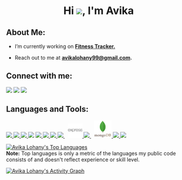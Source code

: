 <h1 align="center">Hi <img src="https://raw.githubusercontent.com/MartinHeinz/MartinHeinz/master/wave.gif" width="30px">, I'm Avika</h1>

## About Me:

- I’m currently working on **[Fitness Tracker.](https://github.com/avikalohany99/MERN-Fitness-Tracker)**

- Reach out to me at **avikalohany99@gmail.com.**
  
## Connect with me:
<p align="left">

<a href = "https://www.linkedin.com/in/avika-lohany-0b4b851b5/"><img src="https://img.icons8.com/fluent/48/000000/linkedin.png"/></a>
<a href = "https://twitter.com/AvikaLohany"><img src="https://img.icons8.com/fluent/48/000000/twitter.png"/></a>
<a href = "https://www.instagram.com/avikalohany/"><img src="https://img.icons8.com/fluent/48/000000/instagram-new.png"/></a>
</p>


## Languages and Tools:

<p align="left"> 
    <a href="https://www.java.com" target="_blank"> <img src="https://img.icons8.com/color/48/000000/java-coffee-cup-logo.png"/> </a>
    <a href="https://reactjs.org/" target="_blank"> <img src="https://img.icons8.com/color/48/000000/react-native.png"/> </a>
    <a href="https://redux.js.org" target="_blank"> <img src="https://img.icons8.com/color/48/000000/redux.png"/> </a>
    <a href="https://developer.mozilla.org/en-US/docs/Web/JavaScript" target="_blank"> <img src="https://img.icons8.com/color/48/000000/javascript.png"/></a> 
    <a href="https://www.w3.org/html/" target="_blank"> <img src="https://img.icons8.com/color/48/000000/html-5.png"/> </a> 
    <a href="https://www.w3schools.com/css/" target="_blank"> <img src="https://img.icons8.com/color/48/000000/css3.png"/> </a> 
    <a href="https://getbootstrap.com" target="_blank"> <img src="https://img.icons8.com/color/48/000000/bootstrap.png"/> </a> 
    <a style="padding-right:8px;" href="https://nodejs.org" target="_blank"> <img src="https://img.icons8.com/color/48/000000/nodejs.png"/> </a> 
     <a href="https://expressjs.com" target="_blank"> <img src="https://raw.githubusercontent.com/devicons/devicon/master/icons/express/express-original-wordmark.svg" alt="express" width="40" height="40"/> </a>
    <a style="padding-right:8px;" href="https://www.mysql.com/" target="_blank"> <img src="https://img.icons8.com/fluent/50/000000/mysql-logo.png"/> </a>
    <a href="https://www.mongodb.com/" target="_blank"> <img src="https://raw.githubusercontent.com/devicons/devicon/master/icons/mongodb/mongodb-original-wordmark.svg" alt="mongodb" width="48" height="48"/> </a> 
    <a href="https://firebase.google.com/" target="_blank"> <img src="https://img.icons8.com/color/48/000000/firebase.png"/> </a> 
    <a href="https://git-scm.com/" target="_blank"> <img src="https://img.icons8.com/color/48/000000/git.png"/> </a> 
</p>

  <a href="https://github.com/avikalohany99/github-readme-stats"><img alt="Avika Lohany's Top Languages" src="https://github-readme-stats.vercel.app/api/top-langs/?username=avikalohany99&langs_count=8&count_private=true&layout=compact&theme=react&hide_border=true&bg_color=0D1117" /></a>
  <br/>
  <b>Note:</b> Top languages is only a metric of the languages my public code consists of and doesn't reflect experience or skill level.

<a href="https://github.com/avikalohany99/github-readme-activity-graph"><img alt="Avika Lohany's Activity Graph" src="https://activity-graph.herokuapp.com/graph?username=avikalohany99&bg_color=0D1117&color=5BCDEC&line=5BCDEC&point=FFFFFF&hide_border=true" /></a>

